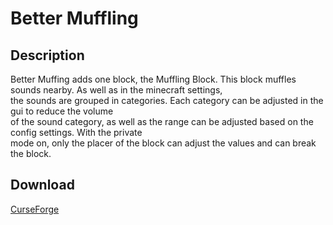 # Better Muffling

## Description
Better Muffing adds one block, the Muffling Block. This block muffles sounds nearby. As well as in the minecraft settings,<br>
the sounds are grouped in categories. Each category can be adjusted in the gui to reduce the volume<br>
of the sound category, as well as the range can be adjusted based on the config settings. With the private<br>
mode on, only the placer of the block can adjust the values and can break the block.

## Download
[CurseForge](https://www.curseforge.com/minecraft/mc-mods/better-muffling)